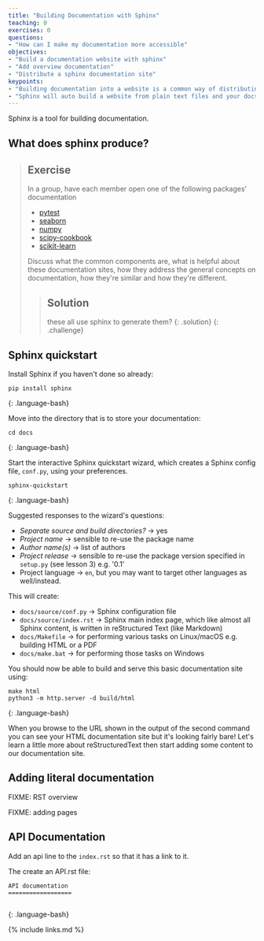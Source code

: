 ```yaml
---
title: "Building Documentation with Sphinx"
teaching: 0
exercises: 0
questions:
- "How can I make my documentation more accessible"
objectives:
- "Build a documentation website with sphinx"
- "Add overview documentation"
- "Distribute a sphinx documentation site"
keypoints:
- "Building documentation into a website is a common way of distributing it"
- "Sphinx will auto build a website from plain text files and your docstrings"
---
```


Sphinx is a tool for building documentation.

## What does sphinx produce?

> ## Exercise
> In a group, have each member open one of the following packages' documentation
> - [pytest](https://docs.pytest.org/en/latest/)
> - [seaborn](https://seaborn.pydata.org/)
> - [numpy](https://docs.scipy.org/doc/numpy/reference/)
> - [scipy-cookbook](https://scipy-cookbook.readthedocs.io/)
> - [scikit-learn](http://scikit-learn.org/stable/)
>
> Discuss what the common components are, what is helpful about these
> documentation sites, how they address the general concepts on documentation,
> how they're similar and how they're different.
>
>
> > ## Solution
> > these all use sphinx to generate them?
> {: .solution}
{: .challenge}

## Sphinx quickstart

Install Sphinx if you haven't done so already:

~~~
pip install sphinx
~~~
{: .language-bash}

Move into the directory that is to store your documentation: 

~~~
cd docs
~~~
{: .language-bash}

Start the interactive Sphinx quickstart wizard, which creates a Sphinx config file, `conf.py`, using your preferences.

~~~
sphinx-quickstart
~~~
{: .language-bash}

Suggested responses to the wizard's questions:

* *Separate source and build directories?* -> yes
* *Project name* -> sensible to re-use the package name
* *Author name(s)* -> list of authors
* *Project release* -> sensible to re-use the package version specified in `setup.py` (see lesson 3) e.g. '0.1'
* Project language -> `en`, but you may want to target other languages as well/instead. 

This will create:

* `docs/source/conf.py` -> Sphinx configuration file
* `docs/source/index.rst` -> Sphinx main index page, which like almost all Sphinx content, is written in reStructured Text (like Markdown)
* `docs/Makefile` -> for performing various tasks on Linux/macOS e.g. building HTML or a PDF
* `docs/make.bat` -> for performing those tasks on Windows

You should now be able to build and serve this basic documentation site using:

~~~
make html
python3 -m http.server -d build/html
~~~
{: .language-bash}

When you browse to the URL shown in the output of the second command
you can see your HTML documentation site but it's looking fairly bare!
Let's learn a little more about reStructuredText then start adding some content to our documentation site.

## Adding literal documentation

FIXME: RST overview

FIXME: adding pages

## API Documentation

Add an api line to the `index.rst` so that it has a link to it.

The create an API.rst file:

~~~
API documentation
==================


~~~
{: .language-bash}

{% include links.md %}
